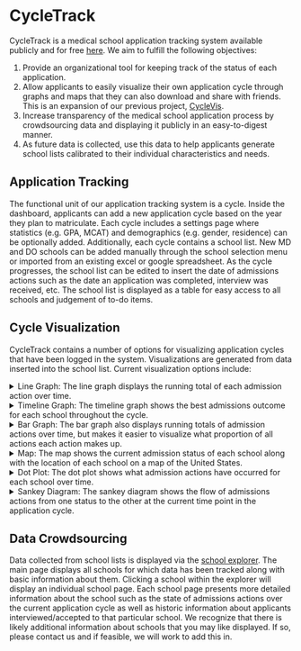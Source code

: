 # CycleTrack

CycleTrack is a medical school application tracking system available publicly and for free
[here](https://cycletrack.docs2be.org). We aim to fulfill the following objectives:
1. Provide an organizational tool for keeping track of the status of each application.
2. Allow applicants to easily visualize their own application cycle through graphs and maps that they can also download 
and share with friends. This is an expansion of our previous project, 
[CycleVis](https://github.com/toofastdan117/Med_School_Cycle_Analyzer).
3. Increase transparency of the medical school application process by crowdsourcing data and displaying it publicly in
an easy-to-digest manner.
4. As future data is collected, use this data to help applicants generate school lists calibrated to their individual
characteristics and needs.

## Application Tracking
The functional unit of our application tracking system is a cycle. Inside the dashboard, applicants can add a new
application cycle based on the year they plan to matriculate. Each cycle includes a settings page where statistics
(e.g. GPA, MCAT) and demographics (e.g. gender, residence) can be optionally added. Additionally, each cycle contains a
school list. New MD and DO schools can be added manually through the school selection menu or imported from an existing
excel or google spreadsheet. As the cycle progresses, the school list can be edited to insert the date of admissions
actions such as the date an application was completed, interview was received, etc. The school list is displayed as a
table for easy access to all schools and judgement of to-do items.

## Cycle Visualization
CycleTrack contains a number of options for visualizing application cycles that have been logged in the system.
Visualizations are generated from data inserted into the school list. Current visualization options include:
<details>
<summary>Line Graph: The line graph displays the running total of each admission action over time.</summary>

![](/github_assets/sample_line_graph.png)
</details>

<details>
<summary>Timeline Graph: The timeline graph shows the best admissions outcome for each school throughout the cycle.</summary>

![](/github_assets/sample_timeline_graph.png)
</details>

<details>
<summary>Bar Graph: The bar graph also displays running totals of admission actions over time, but makes it easier to
visualize what proportion of all actions each action makes up.</summary>

![](/github_assets/sample_bar_graph.png)
</details>
<details>
<summary>Map: The map shows the current admission status of each school along with the location of each school on a map
of the United States.</summary>

![](/github_assets/sample_map.png)
</details>
<details>
<summary>Dot Plot: The dot plot shows what admission actions have occurred for each school over time.</summary>

![](/github_assets/sample_dot_plot.png)
</details>
<details>
<summary>Sankey Diagram: The sankey diagram shows the flow of admissions actions from one status to the other at the
current time point in the application cycle.</summary>

![](/github_assets/sample_sankey_diagram.png)
</details>

## Data Crowdsourcing
Data collected from school lists is displayed via the [school explorer](https://cycletrack.docs2be.org/explorer). The
main page displays all schools for which data has been tracked along with basic information about them. Clicking a
school within the explorer will display an individual school page. Each school page presents more detailed information
about the school such as the state of admissions actions over the current application cycle as well as historic
information about applicants interviewed/accepted to that particular school. We recognize that there is likely
additional information about schools that you may like displayed. If so, please contact us and if feasible, we will work
to add this in.